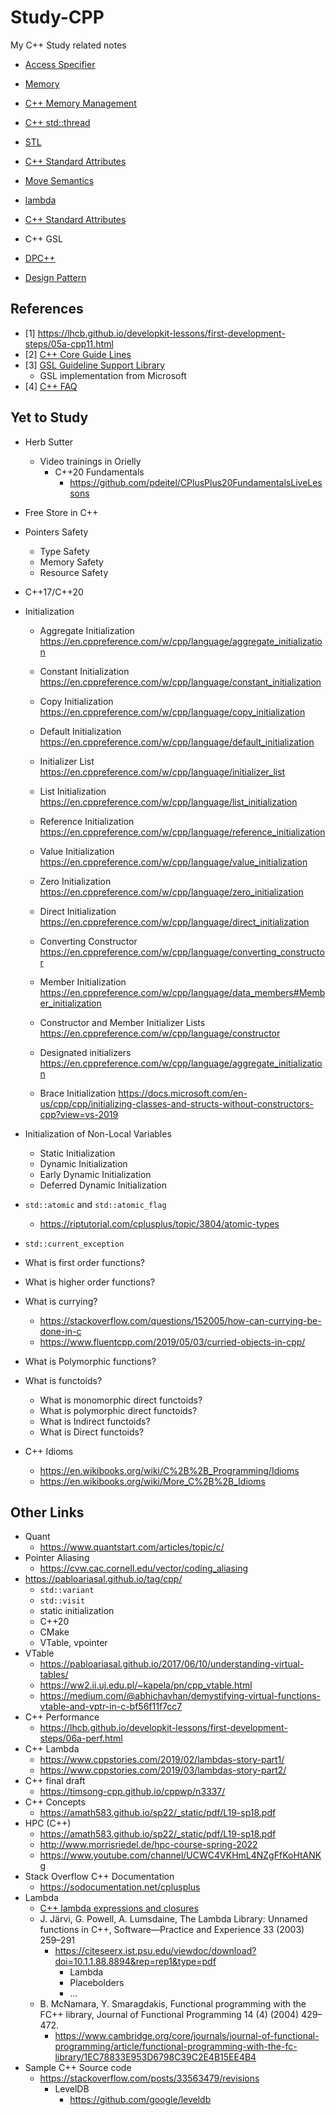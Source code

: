 # Study-CPP

My C++ Study related notes

- [Access Specifier](access_specifiers/README.md)
- [Memory](pointers/Readme.md)
- [C++ Memory Management](Notes/memory_management.md)
- [C++ std::thread](thread/Readme.md)
- [STL](stl/README.md)
- [C++ Standard Attributes](attributes/README.md)
- [Move Semantics](move_semantics/README.md)
- [lambda](lambda/README.md)
- [C++ Standard Attributes](attributes/README.md)
- C++ GSL
- [DPC++](DPC++/README.md)

- [Design Pattern](design-patterns/README.md)

## References

- [1] <https://lhcb.github.io/developkit-lessons/first-development-steps/05a-cpp11.html>
- [2] [C++ Core Guide Lines](http://isocpp.github.io/CppCoreGuidelines/CppCoreGuidelines)
- [3] [GSL Guideline Support Library](https://github.com/Microsoft/GSL)
  - GSL implementation from Microsoft
- [4] [C++ FAQ](https://www.cs.technion.ac.il/users/yechiel/c++-faq/)

## Yet to Study

- Herb Sutter
  - Video trainings in Orielly
    - C++20 Fundamentals
      - <https://github.com/pdeitel/CPlusPlus20FundamentalsLiveLessons>
- Free Store in C++
- Pointers  Safety
  - Type Safety
  - Memory Safety
  - Resource Safety
- C++17/C++20
- Initialization
  - Aggregate Initialization <https://en.cppreference.com/w/cpp/language/aggregate_initialization>
  - Constant Initialization <https://en.cppreference.com/w/cpp/language/constant_initialization>
  - Copy Initialization <https://en.cppreference.com/w/cpp/language/copy_initialization>
  - Default Initialization <https://en.cppreference.com/w/cpp/language/default_initialization>
  - Initializer List <https://en.cppreference.com/w/cpp/language/initializer_list>
  - List Initialization <https://en.cppreference.com/w/cpp/language/list_initialization>
  - Reference Initialization <https://en.cppreference.com/w/cpp/language/reference_initialization>
  - Value Initialization <https://en.cppreference.com/w/cpp/language/value_initialization>
  - Zero Initialization <https://en.cppreference.com/w/cpp/language/zero_initialization>

  - Direct Initialization <https://en.cppreference.com/w/cpp/language/direct_initialization>
  - Converting Constructor <https://en.cppreference.com/w/cpp/language/converting_constructor>
  - Member Initialization <https://en.cppreference.com/w/cpp/language/data_members#Member_initialization>
  - Constructor and Member Initializer Lists <https://en.cppreference.com/w/cpp/language/constructor>
  - Designated initializers <https://en.cppreference.com/w/cpp/language/aggregate_initialization>

  - Brace Initialization <https://docs.microsoft.com/en-us/cpp/cpp/initializing-classes-and-structs-without-constructors-cpp?view=vs-2019>

- Initialization of Non-Local Variables
  - Static Initialization
  - Dynamic Initialization
  - Early Dynamic Initialization
  - Deferred Dynamic Initialization

- `std::atomic` and `std::atomic_flag`
  - <https://riptutorial.com/cplusplus/topic/3804/atomic-types>
- `std::current_exception`
- What is first order functions?
- What is higher order functions?
- What is currying?
  - <https://stackoverflow.com/questions/152005/how-can-currying-be-done-in-c>
  - <https://www.fluentcpp.com/2019/05/03/curried-objects-in-cpp/>
- What is Polymorphic functions?
- What is functoids?
  - What is monomorphic direct functoids?
  - What is polymorphic direct functoids?
  - What is Indirect functoids?
  - What is Direct functoids?
- C++ Idioms
  - <https://en.wikibooks.org/wiki/C%2B%2B_Programming/Idioms>
  - <https://en.wikibooks.org/wiki/More_C%2B%2B_Idioms>

## Other Links

- Quant
  - <https://www.quantstart.com/articles/topic/c/>
- Pointer Aliasing
  - <https://cvw.cac.cornell.edu/vector/coding_aliasing>
- <https://pabloariasal.github.io/tag/cpp/>
  - `std::variant`
  - `std::visit`
  - static initialization
  - C++20
  - CMake
  - VTable, vpointer
- VTable
  - <https://pabloariasal.github.io/2017/06/10/understanding-virtual-tables/>
  - <https://ww2.ii.uj.edu.pl/~kapela/pn/cpp_vtable.html>
  - <https://medium.com/@abhichavhan/demystifying-virtual-functions-vtable-and-vptr-in-c-bf56f11f7cc7>
- C++ Performance
  - <https://lhcb.github.io/developkit-lessons/first-development-steps/06a-perf.html>
- C++ Lambda
  - <https://www.cppstories.com/2019/02/lambdas-story-part1/>
  - <https://www.cppstories.com/2019/03/lambdas-story-part2/>
- C++ final draft
  - <https://timsong-cpp.github.io/cppwp/n3337/>
- C++ Concepts
  - <https://amath583.github.io/sp22/_static/pdf/L19-sp18.pdf>
- HPC (C++)
  - <https://amath583.github.io/sp22/_static/pdf/L19-sp18.pdf>
  - <http://www.morrisriedel.de/hpc-course-spring-2022>
  - <https://www.youtube.com/channel/UCWC4VKHmL4NZgFfKoHtANKg>
- Stack Overflow C++ Documentation
  - <https://sodocumentation.net/cplusplus>
- Lambda
  - [C++ lambda expressions and closures](https://pdf.sciencedirectassets.com/271600/1-s2.0-S0167642310X00089/1-s2.0-S0167642309000720/main.pdf?X-Amz-Security-Token=IQoJb3JpZ2luX2VjEAMaCXVzLWVhc3QtMSJGMEQCIB4SErPwCAdmlqC%2FGw6vgrQlO0ge%2BZwLGPh3b7AZx4YMAiA2Ywh2nnrrxOiGWDDKtRW3NKS5OTDEeyArttlQjHKbJyrbBAi8%2F%2F%2F%2F%2F%2F%2F%2F%2F%2F8BEAQaDDA1OTAwMzU0Njg2NSIMOWSpaXTqYfslHnP7Kq8EgCmYtp4iccuJUG4GXcXePpIIT6IasoLwqsWogYYTJgQWCWirrp39elXFSy1KZCGDW8Cm7rNEYbwGMUHVJFSv%2BDRZVJN%2BmeYSnPrpdJhWs%2BfyzoFH6buu8yaZUe2YrdVX3mXviMWq7fACqP1ZXjG7Cp3uXLf3H9%2FbyfjJcveRSavfYn6GE9SJae%2Fy389NM4egwyMCVxVi5t9v8ILd6gz86sBYKbRLmq5KL8yLhUbjm%2FuwN5GNZ1gpRD6Rv8wUljN5xirozzVRBwi3qUHt59DfGboE0ZRYL%2Bewo%2B%2B7NlasauxikuUfByOrfB6DFWslMQp3YatAUsyRCJBHVyF9%2B514rCcVlFBnjmHWnelMYb6A0hujkmXjD01I66ZvCItCqLTOQRO4IDlt1vDTGMU9b8XfBjRMK2IBxaqX%2BSjYxBfZK2Xql1zpjCBvV32bqOnLMwoB09hHu4ApF7mnHXgxbUKZ5LnxgUcZkJqoujwd0OO5LH6cd%2Fu8UqMKgearJwLb8sOqvmK%2F9PdxqaG9KNN4ltaJP2r3MTZeYHQbydr%2Fq5onRdKoDh7FgZ9IffBzd%2FMtGs1sZI4Go%2BA77dEK3aw29TfJkOErOz6IIyQVZsShBx6UHHqXXWv7W1kcf8ifU2G0QMqrbDiBvOevyDvYjSIGBuM7Lg%2Fel1A8uIgdHHG9g0P6NwoBsOqHaTcvcKWmE7IoNycjE7CIhe%2F5yTJG%2FFCm0aqzLHLqIByWNQIYc81Hw%2BsIcjCovKSTBjqqAXHRfD%2FGO8FO14DnQDLCKslwhNLSkyIhMB%2Fry5b%2BmouRD5gzVHA3AaftLEmu8HzWhFQwXSvPWGKw%2FN2XDTIAKYhBIjMV8f70sAuxgVq85BES6mLZOOkWzHp2qSiDdfU4GcQf8u%2B5VB3LRdzoDCnvBe1dWr26m20EmD6WV%2Fkpxi2TcpNKg1c5pekfVtTIKtWY4CRZ9HxnnIIciL%2BzMKS7fmfyliUDuvftn6zZ&X-Amz-Algorithm=AWS4-HMAC-SHA256&X-Amz-Date=20220427T115549Z&X-Amz-SignedHeaders=host&X-Amz-Expires=300&X-Amz-Credential=ASIAQ3PHCVTYWPAHWS7F%2F20220427%2Fus-east-1%2Fs3%2Faws4_request&X-Amz-Signature=5001fd812ee35699ff3262d462f8494a735e0137acd1956141fc42d755b67f95&hash=237984e8a9088f0393bb8776036322340d3c01fb907ed2e3a8a3c69aa4f4fa2b&host=68042c943591013ac2b2430a89b270f6af2c76d8dfd086a07176afe7c76c2c61&pii=S0167642309000720&tid=spdf-95010dce-d21f-49ea-b80f-39f5f7b75813&sid=85fbb622584a214e871bef01b2ec3865e754gxrqb&type=client&ua=4d5651505004575f545f05&rr=70275f1159a4935f)
  - J. Järvi, G. Powell, A. Lumsdaine, The Lambda Library: Unnamed functions in C++, Software—Practice and Experience 33 (2003) 259–291
    - <https://citeseerx.ist.psu.edu/viewdoc/download?doi=10.1.1.88.8894&rep=rep1&type=pdf>
      - Lambda
      - Placebolders
      - ...
  - B. McNamara, Y. Smaragdakis, Functional programming with the FC++ library, Journal of Functional Programming 14 (4) (2004) 429–472.
    - <https://www.cambridge.org/core/journals/journal-of-functional-programming/article/functional-programming-with-the-fc-library/1EC78833E953D6798C39C2E4B15EE4B4>
- Sample C++ Source code
  - <https://stackoverflow.com/posts/33563479/revisions>
    - LevelDB
      - <https://github.com/google/leveldb>
